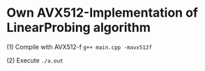 # Own AVX512-Implementation of LinearProbing algorithm

(1) Compile with AVX512-f
`g++ main.cpp -mavx512f`

(2) Execute
`./a.out`